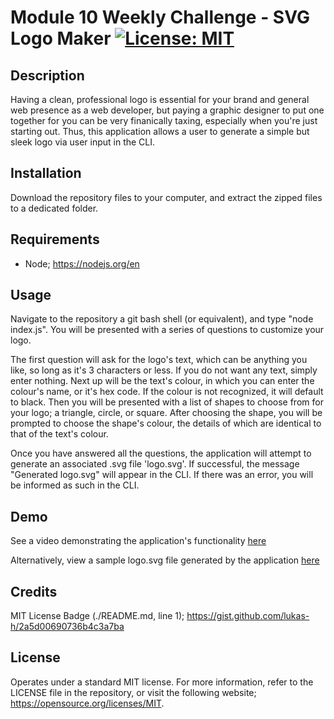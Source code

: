 # Module 10 Weekly Challenge - SVG Logo Maker [![License: MIT](https://img.shields.io/badge/License-MIT-yellow.svg)](https://opensource.org/licenses/MIT)

## Description

Having a clean, professional logo is essential for your brand and general web presence as a web developer, but paying a graphic designer to put one together for you can be very finanically taxing, especially when you're just starting out. Thus, this application allows a user to generate a simple but sleek logo via user input in the CLI.

## Installation

Download the repository files to your computer, and extract the zipped files to a dedicated folder.

## Requirements

- Node; https://nodejs.org/en

## Usage

Navigate to the repository a git bash shell (or equivalent), and type "node index.js". You will be presented with a series of questions to customize your logo.

The first question will ask for the logo's text, which can be anything you like, so long as it's 3 characters or less. If you do not want any text, simply enter nothing. Next up will be the text's colour, in which you can enter the colour's name, or it's hex code. If the colour is not recognized, it will default to black. Then you will be presented with a list of shapes to choose from for your logo; a triangle, circle, or square. After choosing the shape, you will be prompted to choose the shape's colour, the details of which are identical to that of the text's colour.

Once you have answered all the questions, the application will attempt to generate an associated .svg file 'logo.svg'. If successful, the message "Generated logo.svg" will appear in the CLI. If there was an error, you will be informed as such in the CLI.

## Demo

See a video demonstrating the application's functionality [here](https://drive.google.com/file/d/1Io5fwpGrN3owlBMWcEu9OmyzhenVtrOP/view?usp=sharing)

Alternatively, view a sample logo.svg file generated by the application [here](./sampleLogo.svg)

## Credits

MIT License Badge (./README.md, line 1);
https://gist.github.com/lukas-h/2a5d00690736b4c3a7ba

## License

Operates under a standard MIT license. For more information, refer to the LICENSE file in the repository, or visit the following website; https://opensource.org/licenses/MIT.
